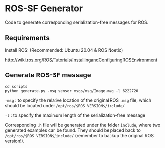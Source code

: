 # ROS-SF Generator

Code to generate corresponding serialization-free messages for ROS.

## Requirements

Install ROS: (Recommended: Ubuntu 20.04 & ROS Noetic)

http://wiki.ros.org/ROS/Tutorials/InstallingandConfiguringROSEnvironment

## Generate ROS-SF message

```
cd scripts
python generate.py -msg sensor_msgs/msg/Image.msg -l 6222720
```

`-msg` : to specify the relative location of the original ROS `.msg` file, which should be located under `/opt/ros/$ROS_VERSION$/include/`

`-l` : to specify the maximum length of the serialization-free message

Corresponding `.h` file will be generated under the folder `include`, where two generated examples can be found. They should be placed back to `/opt/ros/$ROS_VERSION$/include/` (remember to backup the original ROS version!).
